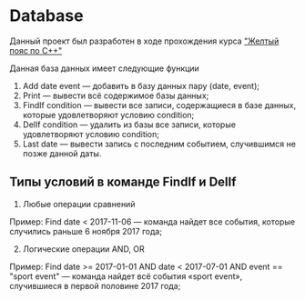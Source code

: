 # Database
Данный проект был разработен в ходе прохождения курса ["Желтый пояс по C++" ](https://www.coursera.org/learn/c-plus-plus-yellow)

Данная база данных имеет следующие функции

1. Add date event — добавить в базу данных пару (date, event);
2. Print — вывести всё содержимое базы данных;
3. FindIf condition — вывести все записи, содержащиеся в базе данных, которые удовлетворяют условию condition;
4. DelIf condition — удалить из базы все записи, которые удовлетворяют условию condition;
5. Last date — вывести запись с последним событием, случившимся не позже данной даты.

## Типы условий в команде FindIf и DelIf

1. Любые операции сравнений

Пример: Find date < 2017-11-06 — команда найдет все события, которые случились раньше 6 ноября 2017 года;

2. Логические операции AND, OR

Пример: Find date >= 2017-01-01 AND date < 2017-07-01 AND event == "sport event" — команда найдет всё события «sport event», случившиеся в первой половине 2017 года;

